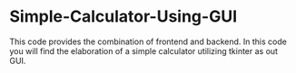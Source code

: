 # Simple-Calculator-Using-GUI
This code provides the combination of frontend and backend. In this code you will find the elaboration of a simple calculator utilizing tkinter as out GUI.
